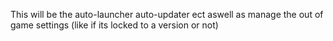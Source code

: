 ﻿This will be the auto-launcher auto-updater ect aswell as manage the out of game settings (like if its locked to a version or not)
